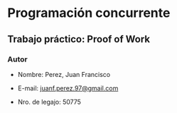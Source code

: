 # Programación concurrente

## Trabajo práctico: Proof of Work

### Autor

* Nombre: Perez, Juan Francisco

* E-mail: juanf.perez.97@gmail.com

* Nro. de legajo: 50775
